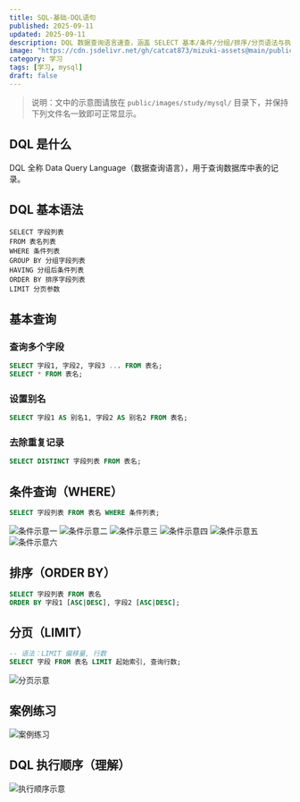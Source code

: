 ```yaml
---
title: SQL-基础-DQL语句
published: 2025-09-11
updated: 2025-09-11
description: DQL 数据查询语言速查，涵盖 SELECT 基本/条件/分组/排序/分页语法与执行顺序。
image: "https://cdn.jsdelivr.net/gh/catcat873/mizuki-assets@main/public/images/study/mysql/哆啦a梦-DQL.png"
category: 学习
tags: [学习, mysql]
draft: false
---
```


> 说明：文中的示意图请放在 `public/images/study/mysql/` 目录下，并保持下列文件名一致即可正常显示。

## DQL 是什么

DQL 全称 Data Query Language（数据查询语言），用于查询数据库中表的记录。

## DQL 基本语法

```
SELECT 字段列表
FROM 表名列表
WHERE 条件列表
GROUP BY 分组字段列表
HAVING 分组后条件列表
ORDER BY 排序字段列表
LIMIT 分页参数
```

## 基本查询

### 查询多个字段

```sql
SELECT 字段1, 字段2, 字段3 ... FROM 表名;
SELECT * FROM 表名;
```

### 设置别名

```sql
SELECT 字段1 AS 别名1, 字段2 AS 别名2 FROM 表名;
```

### 去除重复记录

```sql
SELECT DISTINCT 字段列表 FROM 表名;
```

## 条件查询（WHERE）

```sql
SELECT 字段列表 FROM 表名 WHERE 条件列表;
```

![条件示意一](https://cdn.jsdelivr.net/gh/catcat873/mizuki-assets@main/public/images/study/mysql/image-20250908150312124.png)
![条件示意二](https://cdn.jsdelivr.net/gh/catcat873/mizuki-assets@main/public/images/study/mysql/image-20250909105245721.png)
![条件示意三](https://cdn.jsdelivr.net/gh/catcat873/mizuki-assets@main/public/images/study/mysql/image-20250909105447322.png)
![条件示意四](https://cdn.jsdelivr.net/gh/catcat873/mizuki-assets@main/public/images/study/mysql/image-20250909105415884.png)
![条件示意五](https://cdn.jsdelivr.net/gh/catcat873/mizuki-assets@main/public/images/study/mysql/image-20250909105738336.png)
![条件示意六](https://cdn.jsdelivr.net/gh/catcat873/mizuki-assets@main/public/images/study/mysql/image-20250909105809469.png)

## 排序（ORDER BY）

```sql
SELECT 字段列表 FROM 表名
ORDER BY 字段1 [ASC|DESC], 字段2 [ASC|DESC];
```

## 分页（LIMIT）

```sql
-- 语法：LIMIT 偏移量, 行数
SELECT 字段 FROM 表名 LIMIT 起始索引, 查询行数;
```

![分页示意](https://cdn.jsdelivr.net/gh/catcat873/mizuki-assets@main/public/images/study/mysql/image-20250910112628488.png)

## 案例练习

![案例练习](https://cdn.jsdelivr.net/gh/catcat873/mizuki-assets@main/public/images/study/mysql/image-20250911102611899.png)

## DQL 执行顺序（理解）

![执行顺序示意](https://cdn.jsdelivr.net/gh/catcat873/mizuki-assets@main/public/images/study/mysql/image-20250911102806779.png)


